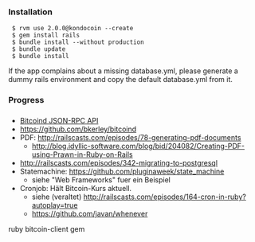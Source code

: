 ### Installation

```` 
 $ rvm use 2.0.0@kondocoin --create
 $ gem install rails
 $ bundle install --without production
 $ bundle update
 $ bundle install
````
If the app complains about a missing database.yml, please generate a
dummy rails environment and copy the default database.yml from it.


### Progress



###

 * [Bitcoind JSON-RPC API](https://en.bitcoin.it/wiki/API_reference_(JSON-RPC)#Ruby)
 * https://github.com/bkerley/bitcoind
 * PDF: http://railscasts.com/episodes/78-generating-pdf-documents
   * http://blog.idyllic-software.com/blog/bid/204082/Creating-PDF-using-Prawn-in-Ruby-on-Rails
 * http://railscasts.com/episodes/342-migrating-to-postgresql
 * Statemachine: https://github.com/pluginaweek/state_machine
   * siehe "Web Frameworks" fuer ein Beispiel
 * Cronjob: Hält Bitcoin-Kurs aktuell.
   * siehe (veraltet) http://railscasts.com/episodes/164-cron-in-ruby?autoplay=true
   * https://github.com/javan/whenever


 ruby bitcoin-client gem
